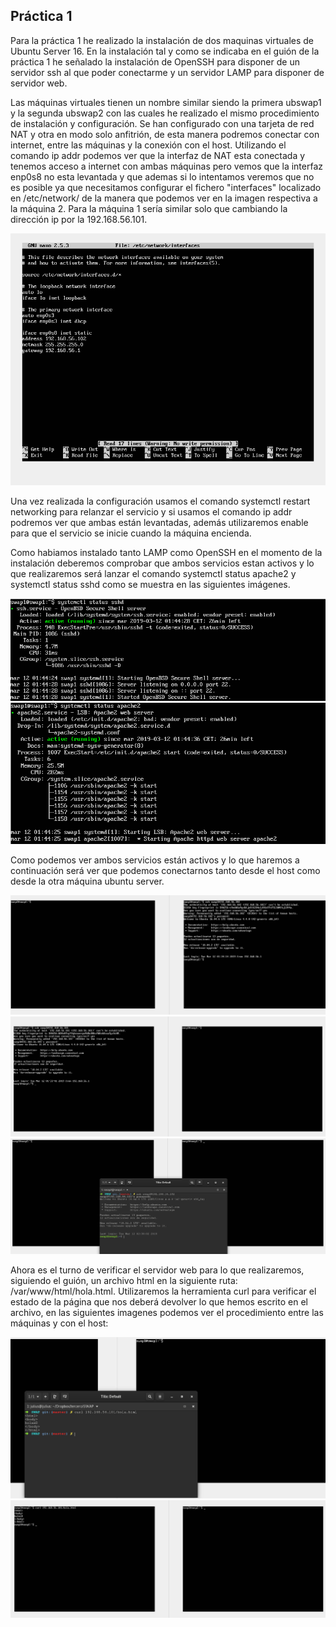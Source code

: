 ## Práctica 1
Para la práctica 1 he realizado la instalación de dos maquinas virtuales de Ubuntu Server 16. En la instalación tal y como se indicaba en el guión de la práctica 1 he señalado la instalación de OpenSSH para disponer de un servidor ssh al que poder conectarme y un servidor LAMP para disponer de servidor web.

Las máquinas virtuales tienen un nombre similar siendo la primera ubswap1 y la segunda ubswap2 con las cuales he realizado el mismo procedimiento de instalación y configuración. Se han configurado con una tarjeta de red NAT y otra en modo solo anfitrión, de esta manera podremos conectar con internet, entre las máquinas y la conexión con el host. 
Utilizando el comando ip addr podemos ver que la interfaz de NAT esta conectada y tenemos acceso a internet con ambas máquinas pero vemos que la interfaz enp0s8 no esta levantada y que ademas si lo intentamos veremos que no es posible ya que necesitamos configurar el fichero "interfaces" localizado en /etc/network/ de la manera que podemos ver en la imagen respectiva a la máquina 2. Para la máquina 1 sería similar solo que cambiando la dirección ip por la 192.168.56.101.

![Configuracion fichero interfaces](.gitignore/interfacesswap2.png "Config")

Una vez realizada la configuración usamos el comando systemctl restart networking para relanzar el servicio y si usamos el comando ip addr podremos ver que ambas están levantadas, además utilizaremos enable para que el servicio se inicie cuando la máquina encienda. 

Como habiamos instalado tanto LAMP como OpenSSH en el momento de la instalación deberemos comprobar que ambos servicios estan activos y lo que realizaremos será lanzar el comando systemctl status apache2 y systemctl status sshd como se muestra en las siguientes imágenes. 

![Estado SSHD](.gitignore/sshActive.png "SSH Activo")
![Estado Apache](.gitignore/ApacheActivo.png "SSH Activo")

Como podemos ver ambos servicios están activos y lo que haremos a continuación será ver que podemos conectarnos tanto desde el host como desde la otra máquina ubuntu server.

![Conexión ssh desde máquina 1 a la 2](.gitignore/ssh-swap1to2.png "Conexión ssh ub1 a ub2")
![Conexión ssh desde máquina 2 a la 1](.gitignore/ssh-swap2to1.png "Conexión ssh ub2 a ub1")
![Conexión ssh desde host a la 2](.gitignore/sshswap2.png "Conexión ssh desde host a ub2")

Ahora es el turno de verificar el servidor web para lo que realizaremos, siguiendo el guión, un archivo html en la siguiente ruta: /var/www/html/hola.html. Utilizaremos la herramienta curl para verificar el estado de la página que nos deberá devolver lo que hemos escrito en el archivo, en las siguientes imagenes podemos ver el procedimiento entre las máquinas y con el host:

![Curl realizado desde host](.gitignore/holaswap1.png "Conexión apache desde host")
![Conexión apache desde máquina 2 a la 1](.gitignore/curlHola-swap2to1.png "Conexión apache ub2 a ub1")




